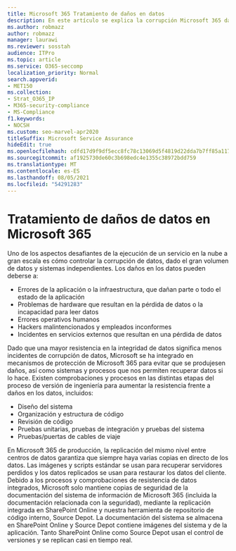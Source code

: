```yaml
---
title: Microsoft 365 Tratamiento de daños en datos
description: En este artículo se explica la corrupción Microsoft 365 datos y los esfuerzos realizados por Microsoft para evitar y recuperar datos.
ms.author: robmazz
author: robmazz
manager: laurawi
ms.reviewer: sosstah
audience: ITPro
ms.topic: article
ms.service: O365-seccomp
localization_priority: Normal
search.appverid:
- MET150
ms.collection:
- Strat_O365_IP
- M365-security-compliance
- MS-Compliance
f1.keywords:
- NOCSH
ms.custom: seo-marvel-apr2020
titleSuffix: Microsoft Service Assurance
hideEdit: true
ms.openlocfilehash: cdfd17d9f9df5ecc8fc78c13069d5f4819d22dda7b7ff85a117fd77d0a46fda0
ms.sourcegitcommit: af1925730de60c3b698edc4e1355c38972bdd759
ms.translationtype: MT
ms.contentlocale: es-ES
ms.lasthandoff: 08/05/2021
ms.locfileid: "54291283"
---
```

# <a name="dealing-with-data-corruption-in-microsoft-365"></a>Tratamiento de daños de datos en Microsoft 365

Uno de los aspectos desafiantes de la ejecución de un servicio en la nube a gran escala es cómo controlar la corrupción de datos, dado el gran volumen de datos y sistemas independientes. Los daños en los datos pueden deberse a:

- Errores de la aplicación o la infraestructura, que dañan parte o todo el estado de la aplicación
- Problemas de hardware que resultan en la pérdida de datos o la incapacidad para leer datos
- Errores operativos humanos
- Hackers malintencionados y empleados inconformes
- Incidentes en servicios externos que resultan en una pérdida de datos

Dado que una mayor resistencia en la integridad de datos significa menos incidentes de corrupción de datos, Microsoft se ha integrado en mecanismos de protección de Microsoft 365 para evitar que se produjesen daños, así como sistemas y procesos que nos permiten recuperar datos si lo hace. Existen comprobaciones y procesos en las distintas etapas del proceso de versión de ingeniería para aumentar la resistencia frente a daños en los datos, incluidos:

- Diseño del sistema
- Organización y estructura de código
- Revisión de código
- Pruebas unitarias, pruebas de integración y pruebas del sistema
- Pruebas/puertas de cables de viaje

En Microsoft 365 de producción, la replicación del mismo nivel entre centros de datos garantiza que siempre haya varias copias en directo de los datos. Las imágenes y scripts estándar se usan para recuperar servidores perdidos y los datos replicados se usan para restaurar los datos del cliente. Debido a los procesos y comprobaciones de resistencia de datos integrados, Microsoft solo mantiene copias de seguridad de la documentación del sistema de información de Microsoft 365 (incluida la documentación relacionada con la seguridad), mediante la replicación integrada en SharePoint Online y nuestra herramienta de repositorio de código interno, Source Depot. La documentación del sistema se almacena en SharePoint Online y Source Depot contiene imágenes del sistema y de la aplicación. Tanto SharePoint Online como Source Depot usan el control de versiones y se replican casi en tiempo real.
